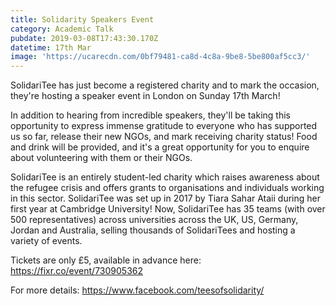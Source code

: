 ```yaml
---
title: Solidarity Speakers Event
category: Academic Talk
pubdate: 2019-03-08T17:43:30.170Z
datetime: 17th Mar
image: 'https://ucarecdn.com/0bf79481-ca8d-4c8a-9be8-5be800af5cc3/'
---
```

SolidariTee has just become a registered charity and to mark the occasion, they're hosting a speaker event in London on Sunday 17th March!

In addition to hearing from incredible speakers, they'll be taking this opportunity to express immense gratitude to everyone who has supported us so far, release their new NGOs, and mark receiving charity status! Food and drink will be provided, and it's a great opportunity for you to enquire about volunteering with them or their NGOs.

SolidariTee is an entirely student-led charity which raises awareness about the refugee crisis and offers grants to organisations and individuals working in this sector. SolidariTee was set up in 2017 by Tiara Sahar Ataii during her first year at Cambridge University! Now, SolidariTee has 35 teams (with over 500 representatives) across universities across the UK, US, Germany, Jordan and Australia, selling thousands of SolidariTees and hosting a variety of events.

Tickets are only £5, available in advance here: https://fixr.co/event/730905362

For more details: https://www.facebook.com/teesofsolidarity/
